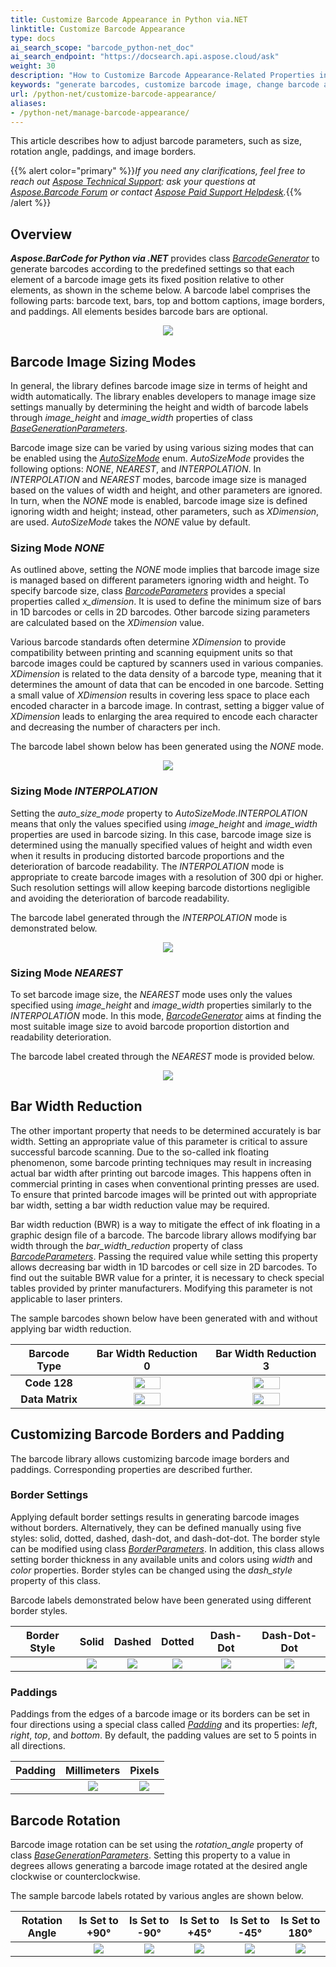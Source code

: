 ```yaml
---
title: Customize Barcode Appearance in Python via.NET
linktitle: Customize Barcode Appearance
type: docs
ai_search_scope: "barcode_python-net_doc"
ai_search_endpoint: "https://docsearch.api.aspose.cloud/ask"
weight: 30
description: "How to Customize Barcode Appearance-Related Properties in Aspose.BarCode for Python"
keywords: "generate barcodes, customize barcode image, change barcode appearance, barcode appearance in Python, customize barcodes, work with barcode image, generate barcodes in Aspose.BarCode"
url: /python-net/customize-barcode-appearance/
aliases:
- /python-net/manage-barcode-appearance/
---
```

This article describes how to adjust barcode parameters, such as size, rotation angle, paddings, and image borders.

{{% alert color="primary" %}}*If you need any clarifications, feel free to reach out [Aspose Technical Support](/barcode/python-net/technical-support/): ask your questions at [Aspose.Barcode Forum](https://forum.aspose.com/c/barcode/13) or contact [Aspose Paid Support Helpdesk](https://helpdesk.aspose.com/).*{{% /alert %}}

## **Overview**
***Aspose.BarCode for Python via .NET*** provides class [*BarcodeGenerator*](/barcode/python-net/api-reference/aspose.barcode.generation/barcodegenerator/) to generate barcodes according to the predefined settings so that each element of a barcode image gets its fixed position relative to other elements, as shown in the scheme below. A barcode label comprises the following parts: barcode text, bars, top and bottom captions, image borders, and paddings. All elements besides barcode bars are optional.
  
<p align="center"><img src="barcode_view_scheme.png"></p>


## **Barcode Image Sizing Modes**
In general, the library defines barcode image size in terms of height and width automatically. The library enables developers to manage image size settings manually by determining the height and width of barcode labels through *image_height* and *image_width* properties of class [*BaseGenerationParameters*](/barcode/python-net/api-reference/aspose.barcode.generation/basegenerationparameters/).  
  
Barcode image size can be varied by using various sizing modes that can be enabled using the [*AutoSizeMode*](/barcode/python-net/api-reference/aspose.barcode.generation/autosizemode/) enum. *AutoSizeMode* provides the following options: *NONE*, *NEAREST*, and *INTERPOLATION*. In *INTERPOLATION* and *NEAREST* modes, barcode image size is managed based on the values of width and height, and other parameters are ignored. In turn, when the *NONE* mode is enabled, barcode image size is defined ignoring width and height; instead, other parameters, such as *XDimension*, are used. *AutoSizeMode* takes the *NONE* value by default.  

### **Sizing Mode *NONE*** 
As outlined above, setting the *NONE* mode implies that barcode image size is managed based on different parameters ignoring width and height. To specify barcode size, class [*BarcodeParameters*](/barcode/python-net/api-reference/aspose.barcode.generation/barcodeparameters/) provides a special properties called *x_dimension*. It is used to define the minimum size of bars in 1D barcodes or cells in 2D barcodes. Other barcode sizing parameters are calculated based on the *XDimension* value.  
  
Various barcode standards often determine *XDimension* to provide compatibility between printing and scanning equipment units so that barcode images could be captured by scanners used in various companies. *XDimension* is related to the data density of a barcode type, meaning that it determines the amount of data that can be encoded in one barcode. Setting a small value of *XDimension* results in covering less space to place each encoded character in a barcode image. In contrast, setting a bigger value of *XDimension* leads to enlarging the area required to encode each character and decreasing the number of characters per inch.  
    
The barcode label shown below has been generated using the *NONE* mode.

<p align="center"><img src="autosizemodenone.png"></p>
  

### **Sizing Mode *INTERPOLATION***
Setting the *auto_size_mode* property to *AutoSizeMode.INTERPOLATION* means that only the values specified using *image_height* and *image_width* properties are used in barcode sizing. In this case, barcode image size is determined using the manually specified values of height and width even when it results in producing distorted barcode proportions and the deterioration of barcode readability. The *INTERPOLATION* mode is appropriate to create barcode images with a resolution of 300 dpi or higher. Such resolution settings will allow keeping barcode distortions negligible and avoiding the deterioration of barcode readability.  
  
The barcode label generated through the *INTERPOLATION* mode is demonstrated below.  

<p align="center"><img src="autosizemodeinterpolation.png"></p> 

### **Sizing Mode *NEAREST*** 
To set barcode image size, the *NEAREST* mode uses only the values specified using *image_height* and *image_width* properties similarly to the *INTERPOLATION* mode. In this mode, [*BarcodeGenerator*](/barcode/python-net/api-reference/aspose.barcode.generation/barcodegenerator/) aims at finding the most suitable image size to avoid barcode proportion distortion and readability deterioration.  
  
The barcode label created through the *NEAREST* mode is provided below.
  
<p align="center"><img src="autosizemodenearest.png"></p>
  
## **Bar Width Reduction**
The other important property that needs to be determined accurately is bar width. Setting an appropriate value of this parameter is critical to assure successful barcode scanning. Due to the so-called ink floating phenomenon, some barcode printing techniques may result in increasing actual bar width after printing out barcode images. This happens often in commercial printing in cases when conventional printing presses are used. To ensure that printed barcode images will be printed out with appropriate bar width, setting a bar width reduction value may be required.  
  
Bar width reduction (BWR) is a way to mitigate the effect of ink floating in a graphic design file of a barcode. The barcode library allows modifying bar width through the *bar_width_reduction* property of class [*BarcodeParameters*](/barcode/python-net/api-reference/aspose.barcode.generation/barcodeparameters/). Passing the required value while setting this property allows decreasing bar width in 1D barcodes or cell size in 2D barcodes. To find out the suitable BWR value for a printer, it is necessary to check special tables provided by printer manufacturers. Modifying this parameter is not applicable to laser printers.  
  
The sample barcodes shown below have been generated with and without applying bar width reduction.
  
|Barcode Type|Bar Width Reduction 0|Bar Width Reduction 3|  
| :-: | :-: | :-: |  
|**Code 128**|<img src="code128barwidthreduction0.png" width="50%" height="50%">|<img src="code128barwidthreduction3.png" width="50%" height="50%">| 
|**Data Matrix**|<img src="datamatrixbarwidthreduction0.png" width="50%" height="50%">|<img src="datamatrixbarwidthreduction4.png" width="50%" height="50%">|


## **Customizing Barcode Borders and Padding**
The barcode library allows customizing barcode image borders and paddings. Corresponding properties are described further.
  
### **Border Settings**
Applying default border settings results in generating barcode images without borders. Alternatively, they can be defined manually using five styles: solid, dotted, dashed, dash-dot, and dash-dot-dot. The border style can be modified using class [*BorderParameters*](/barcode/python-net/api-reference/aspose.barcode.generation/borderparameters/). In addition, this class allows setting border thickness in any available units and colors using *width* and *color* properties. Border styles can be changed using the *dash_style* property of this class. 
  
Barcode labels demonstrated below have been generated using different border styles. 
  
|Border Style|Solid|Dashed|Dotted|Dash-Dot|Dash-Dot-Dot| 
| :-: | :-: | :-: | :-: | :-: | :-: | 
| |<img src="bordersolid.png">|<img src="borderdash.png">|<img src="borderdot.png">|<img src="borderdashdot.png">|<img src="borderdashdotdot.png">|


### **Paddings**
Paddings from the edges of a barcode image or its borders can be set in four directions using a special class called [*Padding*](/barcode/python-net/api-reference/aspose.barcode.generation/padding/) and its properties: *left*, *right*, *top*, and *bottom*. By default, the padding values are set to 5 points in all directions.
  
|Padding|Millimeters|Pixels|  
| :-: | :-: | :-: |  
| |<img src="padding10millimeters.png">|<img src="padding10pixels.png">| 
  
## **Barcode Rotation**
Barcode image rotation can be set using the *rotation_angle* property of class [*BaseGenerationParameters*](/barcode/python-net/api-reference/aspose.barcode.generation/basegenerationparameters/). Setting this property to a value in degrees allows generating a barcode image rotated at the desired angle clockwise or counterclockwise.  
  
The sample barcode labels rotated by various angles are shown below.
  
|Rotation Angle|Is Set to +90°|Is Set to -90°|Is Set to +45°|Is Set to -45°|Is Set to 180°| 
| :-: | :-: | :-: | :-: | :-: | :-: | 
| |<img src="rotationangle+90.png">|<img src="rotationangle-90.png">|<img src="rotationangle+45.png">|<img src="rotationangle-45.png">|<img src="rotationangle180.png">|
 